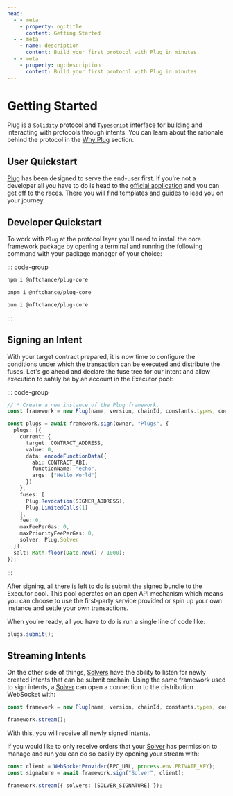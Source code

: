 ```yaml
---
head:
  - - meta
    - property: og:title
      content: Getting Started
  - - meta
    - name: description
      content: Build your first protocol with Plug in minutes.
  - - meta
    - property: og:description
      content: Build your first protocol with Plug in minutes.
---
```


# Getting Started

Plug is a `Solidity` protocol and `Typescript` interface for building and interacting with protocols through intents. You can learn about the rationale behind the protocol in the [Why Plug](/introduction/why-plug) section.

## User Quickstart

[Plug](/) has been designed to serve the end-user first. If you're not a developer all you have to do is head to the [official application](https://onplug.io) and you can get off to the races. There you will find templates and guides to lead you on your journey.

## Developer Quickstart

To work with `Plug` at the protocol layer you'll need to install the core framework package by opening a terminal and running the following command with your package manager of your choice:

::: code-group

```bash [npm]
npm i @nftchance/plug-core
```

```bash [pnpm]
pnpm i @nftchance/plug-core
```

```bash [bun]
bun i @nftchance/plug-core
```

:::

## Signing an Intent

With your target contract prepared, it is now time to configure the conditions under which the transaction can be executed and distribute the fuses. Let's go ahead and declare the fuse tree for our intent and allow execution to safely be by an account in the Executor pool:

::: code-group

```typescript [./signer.ts]
// * Create a new instance of the Plug framework.
const framework = new Plug(name, version, chainId, constants.types, contract);

const plugs = await framework.sign(owner, "Plugs", {
  plugs: [{
    current: {
      target: CONTRACT_ADDRESS,
      value: 0,
      data: encodeFunctionData({
        abi: CONTRACT_ABI,
        functionName: "echo",
        args: ["Hello World"]
      })
    },
    fuses: [
      Plug.Revocation(SIGNER_ADDRESS),
      Plug.LimitedCalls(1)
    ],
    fee: 0,
    maxFeePerGas: 0,
    maxPriorityFeePerGas: 0,
    solver: Plug.Solver
  }],
  salt: Math.floor(Date.now() / 1000);
});
```

:::

After signing, all there is left to do is submit the signed bundle to the Executor pool. This pool operates on an open API mechanism which means you can choose to use the first-party service provided or spin up your own instance and settle your own transactions.

When you're ready, all you have to do is run a single line of code like:

```typescript [./signer.ts]
plugs.submit();
```

## Streaming Intents

On the other side of things, [Solvers](/core/solvers) have the ability to listen for newly created intents that can be submit onchain. Using the same framework used to sign intents, a [Solver](/core/solvers) can open a connection to the distribution WebSocket with:

```typescript [./solver.ts]
const framework = new Plug(name, version, chainId, constants.types, contract);

framework.stream();
```

With this, you will receive all newly signed intents.

If you would like to only receive orders that your [Solver](/core/solvers) has permission to manage and run you can do so easily by opening your stream with:

```typescript [./solver.ts]
const client = WebSocketProvider(RPC_URL, process.env.PRIVATE_KEY);
const signature = await framework.sign("Solver", client);

framework.stream({ solvers: [SOLVER_SIGNATURE] });
```
